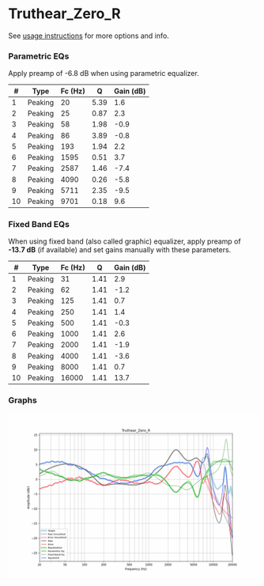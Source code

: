 # Truthear_Zero_R
See [usage instructions](https://github.com/jaakkopasanen/AutoEq#usage) for more options and info.

### Parametric EQs
Apply preamp of -6.8 dB when using parametric equalizer.

|   # | Type    |   Fc (Hz) |    Q |   Gain (dB) |
|-----|---------|-----------|------|-------------|
|   1 | Peaking |        20 | 5.39 |         1.6 |
|   2 | Peaking |        25 | 0.87 |         2.3 |
|   3 | Peaking |        58 | 1.98 |        -0.9 |
|   4 | Peaking |        86 | 3.89 |        -0.8 |
|   5 | Peaking |       193 | 1.94 |         2.2 |
|   6 | Peaking |      1595 | 0.51 |         3.7 |
|   7 | Peaking |      2587 | 1.46 |        -7.4 |
|   8 | Peaking |      4090 | 0.26 |        -5.8 |
|   9 | Peaking |      5711 | 2.35 |        -9.5 |
|  10 | Peaking |      9701 | 0.18 |         9.6 |

### Fixed Band EQs
When using fixed band (also called graphic) equalizer, apply preamp of **-13.7 dB** (if available) and set gains manually with these parameters.

|   # | Type    |   Fc (Hz) |    Q |   Gain (dB) |
|-----|---------|-----------|------|-------------|
|   1 | Peaking |        31 | 1.41 |         2.9 |
|   2 | Peaking |        62 | 1.41 |        -1.2 |
|   3 | Peaking |       125 | 1.41 |         0.7 |
|   4 | Peaking |       250 | 1.41 |         1.4 |
|   5 | Peaking |       500 | 1.41 |        -0.3 |
|   6 | Peaking |      1000 | 1.41 |         2.6 |
|   7 | Peaking |      2000 | 1.41 |        -1.9 |
|   8 | Peaking |      4000 | 1.41 |        -3.6 |
|   9 | Peaking |      8000 | 1.41 |         0.7 |
|  10 | Peaking |     16000 | 1.41 |        13.7 |

### Graphs
![](./Truthear_Zero_R.png)
